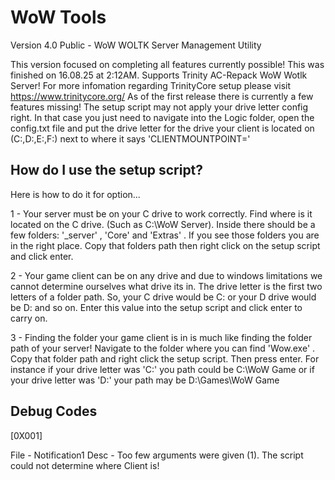 # WoW Tools

Version 4.0 Public - WoW WOLTK Server Management Utility

This version focused on completing all features currently possible! This was finished on 16.08.25 at 2:12AM. Supports Trinity AC-Repack WoW Wotlk Server! For more infomation regarding TrinityCore setup please visit https://www.trinitycore.org/ As of the first release there is currently a few features missing! The setup script may not apply your drive letter config right. In that case you just need to navigate into the Logic folder, open the config.txt file and put the drive letter for the drive your client is located on (C:,D:,E:,F:) next to where it says 'CLIENTMOUNTPOINT='

## How do I use the setup script?


Here is how to do it for option...

1 - Your server must be on your C drive to work correctly. Find where is it located on the C drive. (Such as C:\WoW Server). 
    Inside there should be a few folders: '_server' , 'Core' and 'Extras' . If you see those folders you are in the right place. 
    Copy that folders path then right click on the setup script and click enter.

2 - Your game client can be on any drive and due to windows limitations we cannot determine ourselves what drive its in. The drive 
    letter is the first two letters of a folder path. So, your C drive would be C: or your D drive would be D: and so on. Enter this value
    into the setup script and click enter to carry on.

3 - Finding the folder your game client is in is much like finding the folder path of your server! Navigate to the folder where you can find
    'Wow.exe' . Copy that folder path and right click the setup script. Then press enter. For instance if your drive letter was 'C:' you path
    could be C:\WoW Game or if your drive letter was 'D:' your path may be D:\Games\WoW Game 

## Debug Codes

[0X001]

File - Notification1                                                                                                                                                                                                                                                                Desc - Too few arguments were given (1). The script could not determine where Client is!

